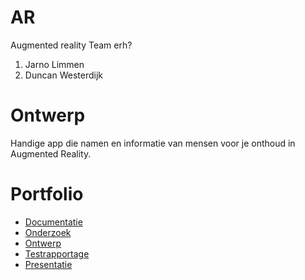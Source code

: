 # AR
Augmented reality
Team erh?
1. Jarno Limmen
2. Duncan Westerdijk


# Ontwerp
Handige app die namen en informatie van mensen voor je onthoud in Augmented Reality.

# Portfolio
* [Documentatie](https://drive.google.com/open?id=1rR6CVHPigZxWsn1DZre7KjLhQJSNWsTu)
* [Onderzoek](https://drive.google.com/open?id=1-YlaEbNlPm7A7kFDvwkT64NMo_zNu5-C)
* [Ontwerp](https://drive.google.com/open?id=1WQIIvUvK0PXN2CsSLPnpdOVNCmS7WY1F)
* [Testrapportage]()
* [Presentatie](https://drive.google.com/open?id=1s_1tDDVpPIHPQ07uNGbjYr7zXc_BdSC2)
